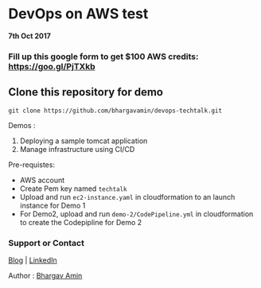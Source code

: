 # DevOps on AWS test

**7th Oct 2017** 

### **Fill up this google form to get $100 AWS credits:** https://goo.gl/PjTXkb

## Clone this repository for demo 

`git clone https://github.com/bhargavamin/devops-techtalk.git`

Demos :
1. Deploying a sample tomcat application
2. Manage infrastructure using CI/CD


Pre-requistes:
- AWS account
- Create Pem key named `techtalk`
- Upload and run `ec2-instance.yaml` in cloudformation to an launch instance for Demo 1
- For Demo2, upload and run `demo-2/CodePipeline.yml` in cloudformation to create the Codepipline for Demo 2



### Support or Contact
[Blog](http://bhargavamin.com/blog)  |  [LinkedIn](https://www.linkedin.com/in/bhargavamin/)

Author : [Bhargav Amin](http://bhargavamin.com)
